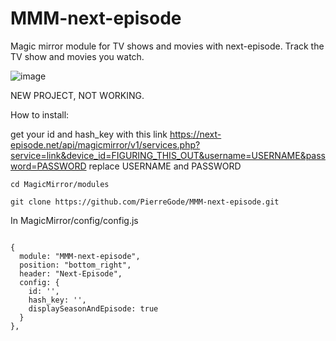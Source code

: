 # MMM-next-episode
Magic mirror module for TV shows and movies with next-episode. Track the TV show and movies you watch.

![image](https://github.com/PierreGode/MMM-next-episode/assets/8579922/2068e6ba-579a-44aa-8c66-27d77275ab6e)


NEW PROJECT, NOT WORKING.

How to install:<p></p>
get your id and hash_key with this link https://next-episode.net/api/magicmirror/v1/services.php?service=link&device_id=FIGURING_THIS_OUT&username=USERNAME&password=PASSWORD
replace USERNAME and PASSWORD

```
cd MagicMirror/modules
```
```
git clone https://github.com/PierreGode/MMM-next-episode.git
```
In MagicMirror/config/config.js
```

{
  module: "MMM-next-episode",
  position: "bottom_right",
  header: "Next-Episode",
  config: {
    id: '',
    hash_key: '',
    displaySeasonAndEpisode: true
  }
},
```
